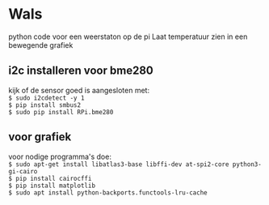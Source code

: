 # Wals
python code voor een weerstaton op de pi
Laat temperatuur zien in een bewegende grafiek

## i2c installeren voor bme280

kijk of de sensor goed is aangesloten met:  
`$ sudo i2cdetect -y 1`  
`$ pip install smbus2`  
`$ sudo pip install RPi.bme280`

## voor grafiek

voor nodige programma's doe:  
`$ sudo apt-get install libatlas3-base libffi-dev at-spi2-core python3-gi-cairo`  
`$ pip install cairocffi`  
`$ pip install matplotlib`  
`$ sudo apt install python-backports.functools-lru-cache`
